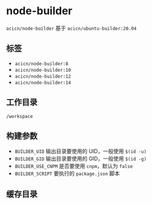 # node-builder

`acicn/node-builder` 基于 `acicn/ubuntu-builder:20.04`

## 标签

* `acicn/node-builder:8`
* `acicn/node-builder:10`
* `acicn/node-builder:12`
* `acicn/node-builder:14`

## 工作目录

`/workspace`

## 构建参数

* `BUILDER_UID` 输出目录要使用的 UID，一般使用 `$(id -u)`
* `BUILDER_GID` 输出目录要使用的 GID，一般使用 `$(id -g)`
* `BUILDER_USE_CNPM` 是否要使用 `cnpm`，默认为 `false`
* `BUILDER_SCRIPT` 要执行的 `package.json` 脚本

## 缓存目录
